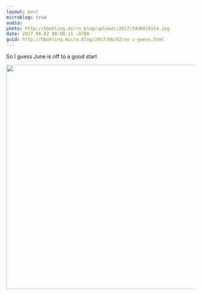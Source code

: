 ```yaml
---
layout: post
microblog: true
audio: 
photo: http://bbohling.micro.blog/uploads/2017/34d6816554.jpg
date: 2017-06-02 00:00:31 -0700
guid: http://bbohling.micro.blog/2017/06/02/so-i-guess.html
---
```

So I guess June is off to a good start

<img src="http://bbohling.micro.blog/uploads/2017/34d6816554.jpg" width="600" height="600" style="height: auto" />
